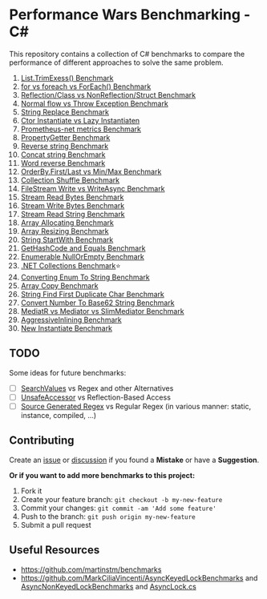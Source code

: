 # Performance Wars Benchmarking - C\#

This repository contains a collection of C# benchmarks to compare the performance of different approaches to solve the same problem.

1. [List.TrimExess() Benchmark](https://github.com/mjebrahimi/Performance-Wars-Benchmarking-CSharp/tree/master/List-TrimExess-Benchmark)
2. [for vs foreach vs ForEach() Benchmark](https://github.com/mjebrahimi/Performance-Wars-Benchmarking-CSharp/tree/master/For-ForEach-Benchmark)
3. [Reflection/Class vs NonReflection/Struct Benchmark](https://github.com/mjebrahimi/Performance-Wars-Benchmarking-CSharp/tree/master/Reflection-NonReflection-Benchmark)
4. [Normal flow vs Throw Exception Benchmark](https://github.com/mjebrahimi/Performance-Wars-Benchmarking-CSharp/tree/master/Throw-Exception-Benchmark)
5. [String Replace Benchmark](https://github.com/mjebrahimi/Performance-Wars-Benchmarking-CSharp/tree/master/String-Replace-Benchmark)
6. [Ctor Instantiate vs Lazy Instantiaten](https://github.com/mjebrahimi/Performance-Wars-Benchmarking-CSharp/tree/master/New-Lazy-Instantiate)
7. [Prometheus-net metrics Benchmark](https://github.com/mjebrahimi/Performance-Wars-Benchmarking-CSharp/tree/master/Metrics-Benchmark)
8. [PropertyGetter Benchmark](https://github.com/mjebrahimi/Performance-Wars-Benchmarking-CSharp/tree/master/Property-Getter-Benchmark)
9. [Reverse string Benchmark](https://github.com/mjebrahimi/Performance-Wars-Benchmarking-CSharp/tree/master/String-Reverse-Benchmark)
10. [Concat string Benchmark](https://github.com/mjebrahimi/Performance-Wars-Benchmarking-CSharp/tree/master/String-Concat-Benchmark)
11. [Word reverse Benchmark](https://github.com/mjebrahimi/Performance-Wars-Benchmarking-CSharp/tree/master/Word-Reverse-Benchmark)
12. [OrderBy.First/Last vs Min/Max Benchmark](https://github.com/mjebrahimi/Performance-Wars-Benchmarking-CSharp/tree/master/OrderByFirstLast-MinMax-Benchmark)
13. [Collection Shuffle Benchmark](https://github.com/mjebrahimi/Performance-Wars-Benchmarking-CSharp/tree/master/Collection-Shuffle-Benchmark)
14. [FileStream Write vs WriteAsync Benchmark](https://github.com/mjebrahimi/Performance-Wars-Benchmarking-CSharp/tree/master/FileStream-WriteAsync-Benchmark)
15. [Stream Read Bytes Benchmark](https://github.com/mjebrahimi/Performance-Wars-Benchmarking-CSharp/tree/master/Stream-Read-Bytes-Benchmark)
16. [Stream Write Bytes Benchmark](https://github.com/mjebrahimi/Performance-Wars-Benchmarking-CSharp/tree/master/Stream-Write-Bytes-Benchmark)
17. [Stream Read String Benchmark](https://github.com/mjebrahimi/Performance-Wars-Benchmarking-CSharp/tree/master/Stream-Read-String-Benchmark)
18. [Array Allocating Benchmark](https://github.com/mjebrahimi/Performance-Wars-Benchmarking-CSharp/tree/master/Array-Allocating-Benchmark)
19. [Array Resizing Benchmark](https://github.com/mjebrahimi/Performance-Wars-Benchmarking-CSharp/tree/master/Array-Resizing-Benchmark)
20. [String StartWith Benchmark](https://github.com/mjebrahimi/Performance-Wars-Benchmarking-CSharp/tree/master/String-StartWith-Benchmark)
21. [GetHashCode and Equals Benchmark](https://github.com/mjebrahimi/Performance-Wars-Benchmarking-CSharp/tree/master/GetHashCode-Equals-Benchmark)
22. [Enumerable NullOrEmpty Benchmark](https://github.com/mjebrahimi/Performance-Wars-Benchmarking-CSharp/tree/master/Enumerable-NullOrEmpty-Benchmark)
23. [.NET Collections Benchmark](https://github.com/mjebrahimi/DotNet-Collections-Benchmark/)⭐️
24. [Converting Enum To String Benchmark](https://github.com/mjebrahimi/Performance-Wars-Benchmarking-CSharp/tree/master/Convert-Enum-To-String-Benchmark)
25. [Array Copy Benchmark](https://github.com/mjebrahimi/Performance-Wars-Benchmarking-CSharp/tree/master/Array-Copy-Benchmark)
26. [String Find First Duplicate Char Benchmark](https://github.com/mjebrahimi/Performance-Wars-Benchmarking-CSharp/tree/master/String-FirstDuplicateChar-Benchmark)
27. [Convert Number To Base62 String Benchmark](https://github.com/mjebrahimi/Performance-Wars-Benchmarking-CSharp/tree/master/Convert-To-Base62-Benchmark)
28. [MediatR vs Mediator vs SlimMediator Benchmark](https://github.com/mjebrahimi/Performance-Wars-Benchmarking-CSharp/tree/master/Mediators-Benchmark)
29. [AggressiveInlining Benchmark](https://github.com/mjebrahimi/Performance-Wars-Benchmarking-CSharp/tree/master/AggressiveInlining-Benchmark)
30. [New Instantiate Benchmark](https://github.com/mjebrahimi/Performance-Wars-Benchmarking-CSharp/tree/master/New-Instantiate-Benchmark)

## TODO

Some ideas for future benchmarks:

- [ ] [SearchValues](https://learn.microsoft.com/en-us/dotnet/api/system.buffers.searchvalues-1) vs Regex and other Alternatives
- [ ] [UnsafeAccessor](https://learn.microsoft.com/en-us/dotnet/api/system.runtime.compilerservices.unsafeaccessorattribute) vs Reflection-Based Access
- [ ] [Source Generated Regex](https://learn.microsoft.com/en-us/dotnet/api/system.runtime.compilerservices.unsafeaccessorattribute) vs Regular Regex (in various manner: static, instance, compiled, ...)

## Contributing

Create an [issue](https://github.com/mjebrahimi/Performance-Wars-Benchmarking-CSharp/issues/new) or [discussion](https://github.com/mjebrahimi/Performance-Wars-Benchmarking-CSharp/discussions/new/choose) if you found a **Mistake** or have a **Suggestion**.

**Or if you want to add more benchmarks to this project:**

1. Fork it
2. Create your feature branch: `git checkout -b my-new-feature`
3. Commit your changes: `git commit -am 'Add some feature'`
4. Push to the branch: `git push origin my-new-feature`
5. Submit a pull request

## Useful Resources

- https://github.com/martinstm/benchmarks
- https://github.com/MarkCiliaVincenti/AsyncKeyedLockBenchmarks and [AsyncNonKeyedLockBenchmarks](https://github.com/MarkCiliaVincenti/AsyncNonKeyedLockBenchmarks) and [AsyncLock.cs](https://github.com/mjebrahimi/SmartCacheManager/blob/master/SmartCacheManager/Utilities/AsyncLock.cs) 

